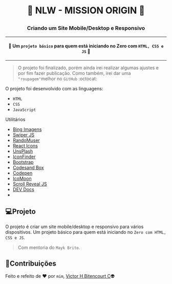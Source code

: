# <p align="center">:rocket: NLW - MISSION ORIGIN :rocket:</p>
### <p align="center">Criando um Site Mobile/Desktop e Responsivo</p>
***
#### <p align="center">:construction: Um `projeto básico` para quem está iniciando no Zero com `HTML, CSS e JS` :construction:</p>
---
> O projeto foi finalizado, porém ainda irei realizar algumas ajustes e por fim fazer publicação. Como também, irei dar uma `"roupagem"`melhor no `GitHub` :octocat:

O projeto foi desenvolvido com as linguagens:
- ``HTML``
- ``CSS``
- ``JavaScript``

Utilitários
- [Bing Imagens](https://www.bing.com/?scope=images&nr=1&FORM=NOFORM)
- [Swiper JS](https://swiperjs.com/)
- [RandoMuser](https://randomuser.me/)
- [React Icons](https://react-icons.github.io/react-icons/)
- [UnsPlash](https://unsplash.com/)
- [IconFinder](https://www.iconfinder.com/)
- [Bootstrap](https://getbootstrap.com.br/)
- [Codesand Box](https://codesandbox.io/s/)
- [Codepen](https://codepen.io/pen/)
- [IcoMoon](https://icomoon.io/app/#/select)
- [Scroll Reveal JS](https://scrollrevealjs.org/guide/hello-world.html)
- [DEV Docs](https://devdocs.io/)
- 
## :computer:Projeto
O projeto é criar um site mobile/desktop e responsivo para vários dispositivos. 
Um projeto básico para quem está iniciando no `Zero com HTML, CSS e JS`. 
> Com mentoria do `Mayk Brito`.


## 📝Contribuições
Feito e refeito de :heart: por `mim`, [Victor H Bitencourt C](https://github.com/vhbitencourtc/):alien:
